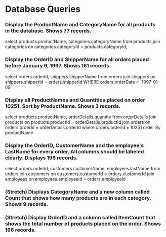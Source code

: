 # Database Queries

### Display the ProductName and CategoryName for all products in the database. Shows 77 records.

select products.productName, categories.categoryName from products 
join categories on categories.categoryId = products.categoryId;

### Display the OrderID and ShipperName for all orders placed before January 9, 1997. Shows 161 records.

select orders.orderId, shippers.shipperName from orders 
join shippers on shippers.shipperId = orders.shipperId
WHERE orders.orderDate < '1997-01-09'

### Display all ProductNames and Quantities placed on order 10251. Sort by ProductName. Shows 3 records.

select products.productName, orderDetails.quantity from orderDetails
join products on products.productId = orderDetails.productId
join orders on orders.orderId = orderDetails.orderId where orders.orderId = 10251 order By productName

### Display the OrderID, CustomerName and the employee's LastName for every order. All columns should be labeled clearly. Displays 196 records.

select orders.orderId, customers.customerName, employees.lastName from orders 
join customers on customers.customerId = orders.customerId
join employees on employees.employeeId = orders.employeeId

### (Stretch)  Displays CategoryName and a new column called Count that shows how many products are in each category. Shows 9 records.

### (Stretch) Display OrderID and a  column called ItemCount that shows the total number of products placed on the order. Shows 196 records. 
